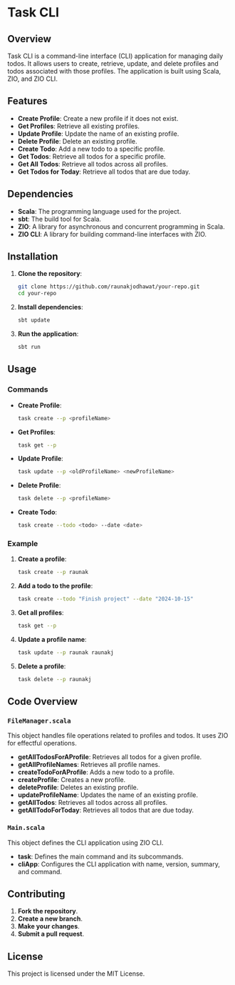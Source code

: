 # Task CLI

## Overview

Task CLI is a command-line interface (CLI) application for managing daily todos. It allows users to create, retrieve, update, and delete profiles and todos associated with those profiles. The application is built using Scala, ZIO, and ZIO CLI.

## Features

- **Create Profile**: Create a new profile if it does not exist.
- **Get Profiles**: Retrieve all existing profiles.
- **Update Profile**: Update the name of an existing profile.
- **Delete Profile**: Delete an existing profile.
- **Create Todo**: Add a new todo to a specific profile.
- **Get Todos**: Retrieve all todos for a specific profile.
- **Get All Todos**: Retrieve all todos across all profiles.
- **Get Todos for Today**: Retrieve all todos that are due today.

## Dependencies

- **Scala**: The programming language used for the project.
- **sbt**: The build tool for Scala.
- **ZIO**: A library for asynchronous and concurrent programming in Scala.
- **ZIO CLI**: A library for building command-line interfaces with ZIO.

## Installation

1. **Clone the repository**:
    ```sh
    git clone https://github.com/raunakjodhawat/your-repo.git
    cd your-repo
    ```

2. **Install dependencies**:
    ```sh
    sbt update
    ```

3. **Run the application**:
    ```sh
    sbt run
    ```

## Usage

### Commands

- **Create Profile**:
    ```sh
    task create --p <profileName>
    ```

- **Get Profiles**:
    ```sh
    task get --p
    ```

- **Update Profile**:
    ```sh
    task update --p <oldProfileName> <newProfileName>
    ```

- **Delete Profile**:
    ```sh
    task delete --p <profileName>
    ```

- **Create Todo**:
    ```sh
    task create --todo <todo> --date <date>
    ```

### Example

1. **Create a profile**:
    ```sh
    task create --p raunak
    ```

2. **Add a todo to the profile**:
    ```sh
    task create --todo "Finish project" --date "2024-10-15"
    ```

3. **Get all profiles**:
    ```sh
    task get --p
    ```

4. **Update a profile name**:
    ```sh
    task update --p raunak raunakj
    ```

5. **Delete a profile**:
    ```sh
    task delete --p raunakj
    ```

## Code Overview

### `FileManager.scala`

This object handles file operations related to profiles and todos. It uses ZIO for effectful operations.

- **getAllTodosForAProfile**: Retrieves all todos for a given profile.
- **getAllProfileNames**: Retrieves all profile names.
- **createTodoForAProfile**: Adds a new todo to a profile.
- **createProfile**: Creates a new profile.
- **deleteProfile**: Deletes an existing profile.
- **updateProfileName**: Updates the name of an existing profile.
- **getAllTodos**: Retrieves all todos across all profiles.
- **getAllTodoForToday**: Retrieves all todos that are due today.

### `Main.scala`

This object defines the CLI application using ZIO CLI.

- **task**: Defines the main command and its subcommands.
- **cliApp**: Configures the CLI application with name, version, summary, and command.

## Contributing

1. **Fork the repository**.
2. **Create a new branch**.
3. **Make your changes**.
4. **Submit a pull request**.

## License

This project is licensed under the MIT License.